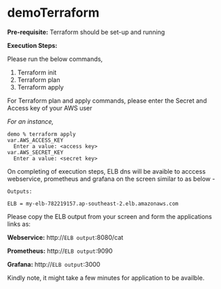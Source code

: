 # demoTerraform

__Pre-requisite:__ Terraform should be set-up and running

__Execution Steps:__

Please run the below commands, 

1. Terraform init
2. Terraform plan
3. Terraform apply

For Terraform plan and apply commands, please enter the Secret and Access key of your AWS user

_For an instance,_
```
demo % terraform apply
var.AWS_ACCESS_KEY
  Enter a value: <access key>
var.AWS_SECRET_KEY
  Enter a value: <secret key>
``` 
On completing of execution steps, ELB dns will be avaible to acccess webservice, prometheus and grafana on the screen similar to as below -
```
Outputs:

ELB = my-elb-782219157.ap-southeast-2.elb.amazonaws.com
```
Please copy the ELB output from your screen and form the applications links as:

 __Webservice:__
 http://`ELB output`:8080/cat
  
 __Prometheus:__
 http://`ELB output`:9090
  
 __Grafana:__
 http://`ELB output`:3000

 Kindly note, it might take a few minutes for application to be availble.
